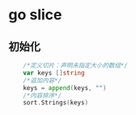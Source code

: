 # go slice

## 初始化

```go
	/*定义切片：声明未指定大小的数组*/
	var keys []string
	/*追加内容*/
	keys = append(keys, "")
	/*内容排序*/
	sort.Strings(keys)
```

